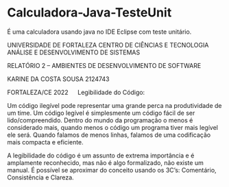 # Calculadora-Java-TesteUnit
É uma calculadora usando java no IDE Eclipse com teste unitário.

UNIVERSIDADE DE FORTALEZA
CENTRO DE CIÊNCIAS E TECNOLOGIA
ANÁLISE E DESENVOLVIMENTO DE SISTEMAS

RELATÓRIO 2 – AMBIENTES DE DESENVOLVIMENTO DE SOFTWARE

KARINE DA COSTA SOUSA
2124743

FORTALEZA/CE
2022
 
Legibilidade do Código:

Um código ilegível pode representar uma grande perca na produtividade de um time. Um código legível é simplesmente um código fácil de ser lido/compreendido. 
Dentro do mundo da programação o menos é considerado mais, quando menos o código um programa tiver mais legível ele será. Quando falamos de menos linhas, falamos de uma codificação mais compacta e eficiente.

A legibilidade do código é um assunto de extrema importância e é amplamente reconhecido, mas não é algo formalizado, não existe um manual. É possível se aproximar do conceito usando os 3C’s: Comentário, Consistência e Clareza. 











